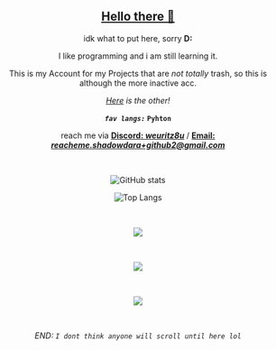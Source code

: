 <div align="center">

## [Hello there 👋](https://tenor.com/de/view/hello-there-gif-5677380953331354485)

idk what to put here, sorry **D:**

I like programming and i am still learning it.

This is my Account for my Projects that are *not totally* trash, so this is although the more inactive acc.

*[Here](https://github.com/shadowdara) is the other!*

***`fav langs:`* `Pyhton`**

reach me via **[Discord: *weuritz8u*](https://discord.gg/9Jh8B8pkJa)** / <b><a href="mailito:reacheme.shadowdara+github2@gmail.com">Email: <i>reacheme.shadowdara+github2@gmail.com</i><a></b>

<br>

![GitHub stats](https://github-readme-stats.vercel.app/api?username=weuritz8u&theme=midnight-purple&show_icons=true)

![Top Langs](https://github-readme-stats.vercel.app/api/top-langs/?username=weuritz8u&theme=midnight-purple&layout=compact&hide=markdown)

<br>

![](https://github-readme-streak-stats.herokuapp.com/?user=weuritz8u&theme=midnight-purple)

<br>

![](https://github-readme-activity-graph.vercel.app/graph?username=weuritz8u&bg_color=000000&color=9745f5&line=9745f5&point=FFFFFF)

<br>

![](https://github-profile-trophy.vercel.app/?username=weuritz8u&theme=algolia&margin-w=15&margin-h=15)

<br>

*END: `I dont think anyone will scroll until here lol`*

</div>

<!--

&langs_count=20

**weuritz8u/weuritz8u** is a ✨ _special_ ✨ repository because its `README.md` (this file) appears on your GitHub profile.

Here are some ideas to get you started:

- 🔭 I’m currently working on ...
- 🌱 I’m currently learning ...
- 👯 I’m looking to collaborate on ...
- 🤔 I’m looking for help with ...
- 💬 Ask me about ...
- 📫 How to reach me: ...
- 😄 Pronouns: ...
- ⚡ Fun fact: ...

pfp: https://de.wikipedia.org/wiki/Rockwell_B-1#/media/Datei:B1_fire.jpg

-->
